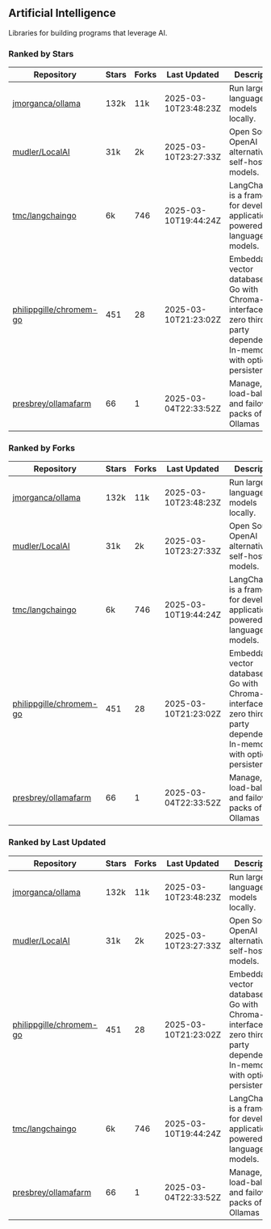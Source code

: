 ## Artificial Intelligence

Libraries for building programs that leverage AI.

### Ranked by Stars

| Repository | Stars | Forks | Last Updated | Description | 
|------------|-------|-------|--------------|-------------|
| [jmorganca/ollama](https://github.com/jmorganca/ollama) | 132k | 11k | 2025-03-10T23:48:23Z |  Run large language models locally. |
| [mudler/LocalAI](https://github.com/mudler/LocalAI) | 31k | 2k | 2025-03-10T23:27:33Z |  Open Source OpenAI alternative, self-host AI models. |
| [tmc/langchaingo](https://github.com/tmc/langchaingo) | 6k | 746 | 2025-03-10T19:44:24Z |  LangChainGo is a framework for developing applications powered by language models. |
| [philippgille/chromem-go](https://github.com/philippgille/chromem-go) | 451 | 28 | 2025-03-10T21:23:02Z |  Embeddable vector database for Go with Chroma-like interface and zero third-party dependencies. In-memory with optional persistence. |
| [presbrey/ollamafarm](https://github.com/presbrey/ollamafarm) | 66 | 1 | 2025-03-04T22:33:52Z |  Manage, load-balance, and failover packs of Ollamas |

### Ranked by Forks

| Repository | Stars | Forks | Last Updated | Description | 
|------------|-------|-------|--------------|-------------|
| [jmorganca/ollama](https://github.com/jmorganca/ollama) | 132k | 11k | 2025-03-10T23:48:23Z |  Run large language models locally. |
| [mudler/LocalAI](https://github.com/mudler/LocalAI) | 31k | 2k | 2025-03-10T23:27:33Z |  Open Source OpenAI alternative, self-host AI models. |
| [tmc/langchaingo](https://github.com/tmc/langchaingo) | 6k | 746 | 2025-03-10T19:44:24Z |  LangChainGo is a framework for developing applications powered by language models. |
| [philippgille/chromem-go](https://github.com/philippgille/chromem-go) | 451 | 28 | 2025-03-10T21:23:02Z |  Embeddable vector database for Go with Chroma-like interface and zero third-party dependencies. In-memory with optional persistence. |
| [presbrey/ollamafarm](https://github.com/presbrey/ollamafarm) | 66 | 1 | 2025-03-04T22:33:52Z |  Manage, load-balance, and failover packs of Ollamas |

### Ranked by Last Updated

| Repository | Stars | Forks | Last Updated | Description | 
|------------|-------|-------|--------------|-------------|
| [jmorganca/ollama](https://github.com/jmorganca/ollama) | 132k | 11k | 2025-03-10T23:48:23Z |  Run large language models locally. |
| [mudler/LocalAI](https://github.com/mudler/LocalAI) | 31k | 2k | 2025-03-10T23:27:33Z |  Open Source OpenAI alternative, self-host AI models. |
| [philippgille/chromem-go](https://github.com/philippgille/chromem-go) | 451 | 28 | 2025-03-10T21:23:02Z |  Embeddable vector database for Go with Chroma-like interface and zero third-party dependencies. In-memory with optional persistence. |
| [tmc/langchaingo](https://github.com/tmc/langchaingo) | 6k | 746 | 2025-03-10T19:44:24Z |  LangChainGo is a framework for developing applications powered by language models. |
| [presbrey/ollamafarm](https://github.com/presbrey/ollamafarm) | 66 | 1 | 2025-03-04T22:33:52Z |  Manage, load-balance, and failover packs of Ollamas |

